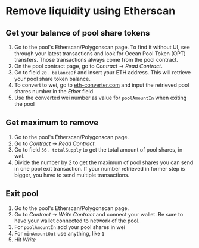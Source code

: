 # Remove liquidity using Etherscan

## Get your balance of pool share tokens

1. Go to the pool's Etherscan/Polygonscan page. To find it without UI, see through your latest transactions and look for Ocean Pool Token (OPT) transfers. Those transactions always come from the pool contract.
2. On the pool contract page, go to _Contract_ -> _Read Contract_.
3. Go to field `20. balanceOf` and insert your ETH address. This will retrieve your pool share token balance.
4. To convert to wei, go to [eth-converter.com](https://eth-converter.com) and input the retrieved pool shares number in the _Ether_ field
5. Use the converted wei number as value for `poolAmountIn` when exiting the pool

## Get maximum to remove

1. Go to the pool's Etherscan/Polygonscan page.
2. Go to _Contract_ -> _Read Contract_.
3. Go to field `56. totalSupply` to get the total amount of pool shares, in wei.
4. Divide the number by 2 to get the maximum of pool shares you can send in one pool exit transaction. If your number retrieved in former step is bigger, you have to send multiple transactions.

## Exit pool

1. Go to the pool's Etherscan/Polygonscan page.
2. Go to _Contract_ -> _Write Contract_ and connect your wallet. Be sure to have your wallet connected to network of the pool.
3. For `poolAmountIn` add your pool shares in wei
4. For `minAmountOut` use anything, like `1`
5. Hit _Write_
